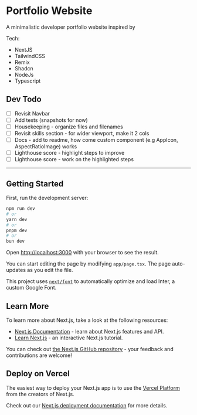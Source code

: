 # Portfolio Website

A minimalistic developer portfolio website inspired by 

Tech:
- NextJS
- TailwindCSS
- Remix
- Shadcn
- NodeJs
- Typescript

## Dev Todo
- [ ] Revisit Navbar
- [ ] Add tests (snapshots for now)
- [ ] Housekeeping - organize files and filenames
- [ ] Revisit skills section - for wider viewport, make it 2 cols
- [ ] Docs - add to readme, how come custom component (e.g AppIcon, AspectRatioImage) works
- [ ] Lighthouse score - highlight steps to improve
- [ ] Lighthouse score - work on the highlighted steps

---

## Getting Started

First, run the development server:

```bash
npm run dev
# or
yarn dev
# or
pnpm dev
# or
bun dev
```

Open [http://localhost:3000](http://localhost:3000) with your browser to see the result.

You can start editing the page by modifying `app/page.tsx`. The page auto-updates as you edit the file.

This project uses [`next/font`](https://nextjs.org/docs/basic-features/font-optimization) to automatically optimize and load Inter, a custom Google Font.

## Learn More

To learn more about Next.js, take a look at the following resources:

- [Next.js Documentation](https://nextjs.org/docs) - learn about Next.js features and API.
- [Learn Next.js](https://nextjs.org/learn) - an interactive Next.js tutorial.

You can check out [the Next.js GitHub repository](https://github.com/vercel/next.js/) - your feedback and contributions are welcome!

## Deploy on Vercel

The easiest way to deploy your Next.js app is to use the [Vercel Platform](https://vercel.com/new?utm_medium=default-template&filter=next.js&utm_source=create-next-app&utm_campaign=create-next-app-readme) from the creators of Next.js.

Check out our [Next.js deployment documentation](https://nextjs.org/docs/deployment) for more details.
